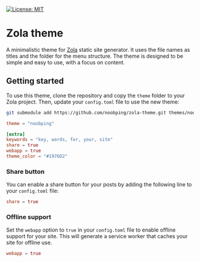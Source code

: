 [![License: MIT](https://img.shields.io/badge/License-MIT-default.svg)](https://opensource.org/licenses/MIT)

# Zola theme
A minimalistic theme for [Zola](https://www.getzola.org/) static site generator. It uses the file names as titles and the folder for the menu structure. The theme is designed to be simple and easy to use, with a focus on content.

## Getting started
To use this theme, clone the repository and copy the `theme` folder to your Zola project. Then, update your `config.toml` file to use the new theme:

```sh
git submodule add https://github.com/noobping/zola-theme.git themes/noobping
```

```toml
theme = "noobping"

[extra]
keywords = "key, words, for, your, site"
share = true
webapp = true
theme_color = "#1976D2"
```

### Share button

You can enable a share button for your posts by adding the following line to your `config.toml` file:

```toml
share = true
```

### Offline support

Set the `webapp` option to `true` in your `config.toml` file to enable offline support for your site. This will generate a service worker that caches your site for offline use.

```toml
webapp = true
```
